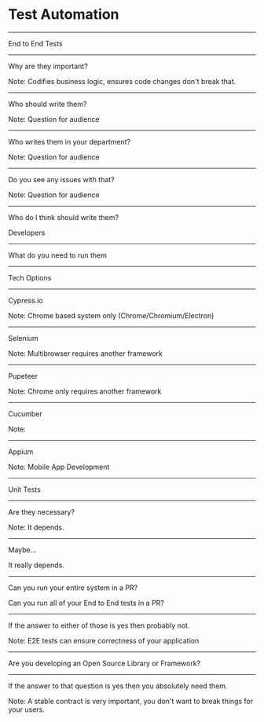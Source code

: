 # Test Automation

---

End to End Tests

---

Why are they important?

Note: Codifies business logic, ensures code changes don't break that.

---

Who should write them?

Note: Question for audience

---

Who writes them in your department?

Note: Question for audience

---

Do you see any issues with that?

Note: Question for audience

---

Who do I think should write them?  

Developers

---

What do you need to run them

---

Tech Options

---

Cypress.io

Note: Chrome based system only (Chrome/Chromium/Electron)

------

Selenium

Note: Multibrowser requires another framework

------

Pupeteer

Note: Chrome only requires another framework

------

Cucumber

Note: 

------

Appium

Note: Mobile App Development

---

Unit Tests

---

Are they necessary?

Note: It depends. 

------

Maybe...  

It really depends. 


------

Can you run your entire system in a PR?  

Can you run all of your End to End tests in a PR?

------

If the answer to either of those is yes then probably not. 

Note: E2E tests can ensure correctness of your application

------

Are you developing an Open Source Library or Framework?

------

If the answer to that question is yes then you absolutely need them. 

Note: A stable contract is very important, you don't want to break things for your users.
